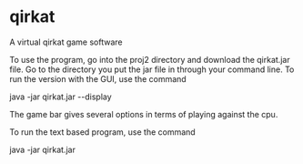 # qirkat
A virtual qirkat game software

To use the program, go into the proj2 directory and download the qirkat.jar file. 
Go to the directory you put the jar file in through your command line.
To run the version with the GUI, use the command

java -jar qirkat.jar --display

The game bar gives several options in terms of playing against the cpu.

To run the text based program, use the command

java -jar qirkat.jar
